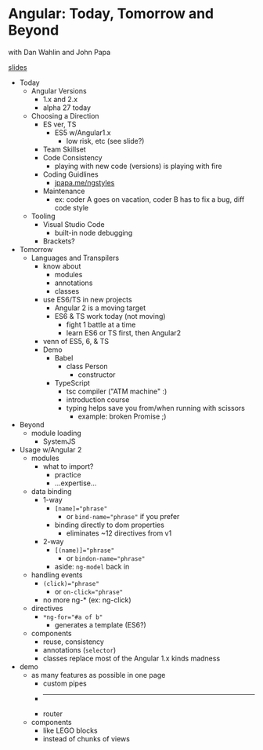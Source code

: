 Angular: Today, Tomorrow and Beyond
===================================

with Dan Wahlin and John Papa

[slides](http://tinyurl.com/AngularTodayTomorrow)

* Today
    * Angular Versions
        * 1.x and 2.x
        * alpha 27 today
    * Choosing a Direction
        * ES ver, TS
            * ES5 w/Angular1.x
                * low risk, etc (see slide?)
        * Team Skillset
        * Code Consistency
            * playing with new code (versions) is playing with fire
        * Coding Guidlines
            * [jpapa.me/ngstyles](http://jpapa.me/ngstyles)
        * Maintenance
            * ex: coder A goes on vacation, coder B has to fix a bug, diff code style
    * Tooling
        * Visual Studio Code
            * built-in node debugging
        * Brackets?
* Tomorrow
    * Languages and Transpilers
        * know about
            * modules
            * annotations
            * classes
        * use ES6/TS in new projects
            * Angular 2 is a moving target
            * ES6 & TS work today (not moving)
                * fight 1 battle at a time
                * learn ES6 or TS first, then Angular2
        * venn of ES5, 6, & TS
        * Demo
            * Babel
                * class Person
                    * constructor
            * TypeScript
                * tsc compiler ("ATM machine" :)
                * introduction course
                * typing helps save you from/when running with scissors
                    * example: broken Promise ;)
* Beyond
    * module loading
        * SystemJS
* Usage w/Angular 2
    * modules
        * what to import?
            * practice
            * ...expertise...
    * data binding
        * 1-way
            * `[name]="phrase"`
                * or `bind-name="phrase"` if you prefer
            * binding directly to dom properties
                * eliminates ~12 directives from v1
        * 2-way
            * `[(name)]="phrase"`
                * or `bindon-name="phrase"`
            * aside: `ng-model` back in
    * handling events
        * `(click)="phrase"`
            * or `on-click="phrase"`
        * no more ng-* (ex: ng-click)
    * directives
        * `*ng-for="#a of b"`
            * generates a template (ES6?)
    * components
        * reuse, consistency
        * annotations (`selector`)
        * classes replace most of the Angular 1.x kinds madness
* demo
    * as many features as possible in one page
        * custom pipes
        * ___
        * router
    * components
        * like LEGO blocks
        * instead of chunks of views
